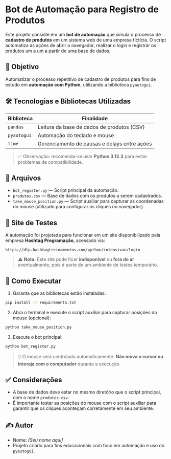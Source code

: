 # Bot de Automação para Registro de Produtos

Este projeto consiste em um **bot de automação** que simula o processo de **cadastro de produtos** em um sistema web de uma empresa fictícia. O script automatiza as ações de abrir o navegador, realizar o login e registrar os produtos um a um a partir de uma base de dados.

## 🧠 Objetivo

Automatizar o processo repetitivo de cadastro de produtos para fins de estudo em **automação com Python**, utilizando a biblioteca `pyautogui`.

## 🛠️ Tecnologias e Bibliotecas Utilizadas

| Biblioteca   | Finalidade                                      |
|--------------|--------------------------------------------------|
| `pandas`     | Leitura da base de dados de produtos (CSV)       |
| `pyautogui`  | Automação do teclado e mouse                      |
| `time`       | Gerenciamento de pausas e delays entre ações     |

> ✅ Observação: recomenda-se usar **Python 3.12.3** para evitar problemas de compatibilidade.

## 📂 Arquivos

- `bot_register.py` — Script principal da automação.
- `produtos.csv` — Base de dados com os produtos a serem cadastrados.
- `take_mouse_position.py` — Script auxiliar para capturar as coordenadas do mouse (utilizado para configurar os cliques no navegador).

## 🔗 Site de Testes

A automação foi projetada para funcionar em um site disponibilizado pela empresa **Hashtag Programação**, acessado via:

```
https://dlp.hashtagtreinamentos.com/python/intensivao/login
```

> ⚠️ **Nota:** Este site pode ficar **indisponível** ou **fora do ar** eventualmente, pois é parte de um ambiente de testes temporário.

## 🚀 Como Executar

1. Garanta que as bibliotecas estão instaladas:
```bash
pip install -r requirements.txt
```

2. Abra o terminal e execute o script auxiliar para capturar posições do mouse (opcional):
```bash
python take_mouse_position.py
```

3. Execute o bot principal:
```bash
python bot_register.py
```

> 🖱️ O mouse será controlado automaticamente. **Não mova o cursor ou interaja com o computador** durante a execução.

## ✅ Considerações

- A base de dados deve estar no mesmo diretório que o script principal, com o nome `produtos.csv`.
- É importante testar as posições do mouse com o script auxiliar para garantir que os cliques aconteçam corretamente em seu ambiente.

## ✍️ Autor

- Nome: *[Seu nome aqui]*
- Projeto criado para fins educacionais com foco em automação e uso do `pyautogui`.
